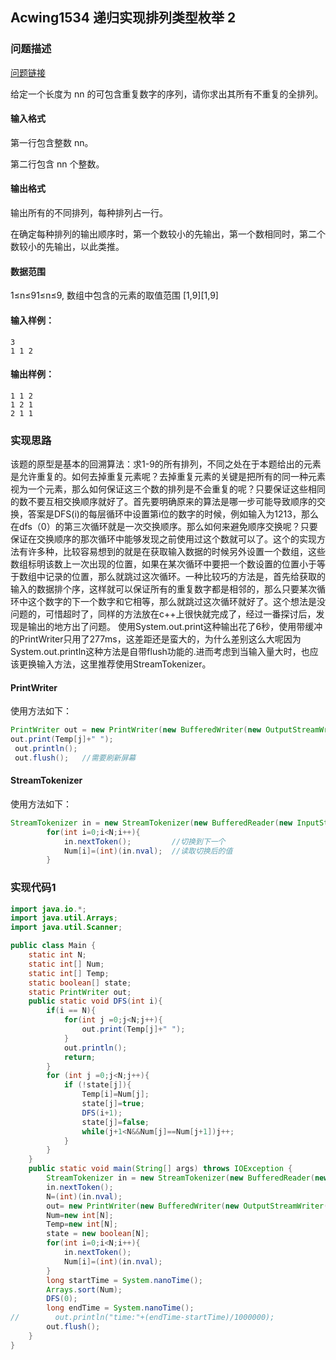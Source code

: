## Acwing1534 递归实现排列类型枚举 2

### 问题描述

[问题链接](https://www.acwing.com/problem/content/1539/)

给定一个长度为 nn 的可包含重复数字的序列，请你求出其所有不重复的全排列。

#### 输入格式

第一行包含整数 nn。

第二行包含 nn 个整数。

#### 输出格式

输出所有的不同排列，每种排列占一行。

在确定每种排列的输出顺序时，第一个数较小的先输出，第一个数相同时，第二个数较小的先输出，以此类推。

#### 数据范围

1≤n≤91≤n≤9,
数组中包含的元素的取值范围 [1,9][1,9]

#### 输入样例：

```
3
1 1 2
```

#### 输出样例：

```
1 1 2
1 2 1
2 1 1
```

### 实现思路

该题的原型是基本的回溯算法：求1-9的所有排列，不同之处在于本题给出的元素是允许重复的。如何去掉重复元素呢？去掉重复元素的关键是把所有的同一种元素视为一个元素，那么如何保证这三个数的排列是不会重复的呢？只要保证这些相同的数不要互相交换顺序就好了。首先要明确原来的算法是哪一步可能导致顺序的交换，答案是DFS(i)的每层循环中设置第i位的数字的时候，例如输入为1213，那么在dfs（0）的第三次循环就是一次交换顺序。那么如何来避免顺序交换呢？只要保证在交换顺序的那次循环中能够发现之前使用过这个数就可以了。这个的实现方法有许多种，比较容易想到的就是在获取输入数据的时候另外设置一个数组，这些数组标明该数上一次出现的位置，如果在某次循环中要把一个数设置的位置小于等于数组中记录的位置，那么就跳过这次循环。一种比较巧的方法是，首先给获取的输入的数据排个序，这样就可以保证所有的重复数字都是相邻的，那么只要某次循环中这个数字的下一个数字和它相等，那么就跳过这次循环就好了。这个想法是没问题的，可惜超时了，同样的方法放在c++上很快就完成了，经过一番探讨后，发现是输出的地方出了问题。
使用System.out.print这种输出花了6秒，使用带缓冲的PrintWriter只用了277ms，这差距还是蛮大的，为什么差别这么大呢因为System.out.println这种方法是自带flush功能的.进而考虑到当输入量大时，也应该更换输入方法，这里推荐使用StreamTokenizer。

#### PrintWriter
使用方法如下：
```java
PrintWriter out = new PrintWriter(new BufferedWriter(new OutputStreamWriter(System.out)));
out.print(Temp[j]+" ");
 out.println();
 out.flush();   //需要刷新屏幕
```

#### StreamTokenizer
使用方法如下：
```java
StreamTokenizer in = new StreamTokenizer(new BufferedReader(new InputStreamReader(System.in)));//定义一个StreamTokenizer
        for(int i=0;i<N;i++){
            in.nextToken();         //切换到下一个
            Num[i]=(int)(in.nval);  //读取切换后的值
        }
```
### 实现代码1

```java
import java.io.*;
import java.util.Arrays;
import java.util.Scanner;

public class Main {
    static int N;
    static int[] Num;
    static int[] Temp;
    static boolean[] state;
    static PrintWriter out;
    public static void DFS(int i){
        if(i == N){
            for(int j =0;j<N;j++){
                out.print(Temp[j]+" ");
            }
            out.println();
            return;
        }
        for (int j =0;j<N;j++){
            if (!state[j]){
                Temp[i]=Num[j];
                state[j]=true;
                DFS(i+1);
                state[j]=false;
                while(j+1<N&&Num[j]==Num[j+1])j++;
            }
        }
    }
    public static void main(String[] args) throws IOException {
        StreamTokenizer in = new StreamTokenizer(new BufferedReader(new InputStreamReader(System.in)));
        in.nextToken();
        N=(int)(in.nval);
        out= new PrintWriter(new BufferedWriter(new OutputStreamWriter(System.out)));
        Num=new int[N];
        Temp=new int[N];
        state = new boolean[N];
        for(int i=0;i<N;i++){
            in.nextToken();
            Num[i]=(int)(in.nval);
        }
        long startTime = System.nanoTime();
        Arrays.sort(Num);
        DFS(0);
        long endTime = System.nanoTime();
//        out.println("time:"+(endTime-startTime)/1000000);
        out.flush();
    }
}
```

